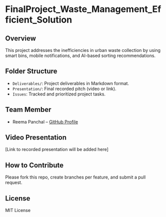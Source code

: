# FinalProject_Waste_Management_Efficient_Solution

## Overview
This project addresses the inefficiencies in urban waste collection by using smart bins, mobile notifications, and AI-based sorting recommendations.

## Folder Structure
- `Deliverables/`: Project deliverables in Markdown format.
- `Presentation/`: Final recorded pitch (video or link).
- `Issues`: Tracked and prioritized project tasks.

## Team Member
- Reema Panchal – [GitHub Profile](your-link-here)

## Video Presentation
[Link to recorded presentation will be added here]

## How to Contribute
Please fork this repo, create branches per feature, and submit a pull request.

## License
MIT License
